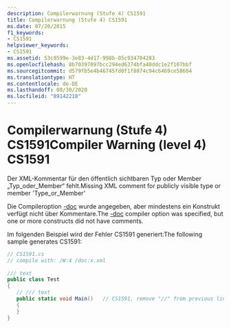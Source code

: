 ```yaml
---
description: Compilerwarnung (Stufe 4) CS1591
title: Compilerwarnung (Stufe 4) CS1591
ms.date: 07/20/2015
f1_keywords:
- CS1591
helpviewer_keywords:
- CS1591
ms.assetid: 53c8599e-3e83-4d17-998b-05c934704283
ms.openlocfilehash: 8b70397897bcc294ed6374bfa40ddc1e2f107bbf
ms.sourcegitcommit: d579fb5e4b46745fd0f1f8874c94c6469ce58604
ms.translationtype: HT
ms.contentlocale: de-DE
ms.lasthandoff: 08/30/2020
ms.locfileid: "89142218"
---
```

# <a name="compiler-warning-level-4-cs1591"></a><span data-ttu-id="a6a77-103">Compilerwarnung (Stufe 4) CS1591</span><span class="sxs-lookup"><span data-stu-id="a6a77-103">Compiler Warning (level 4) CS1591</span></span>
<span data-ttu-id="a6a77-104">Der XML-Kommentar für den öffentlich sichtbaren Typ oder Member „Typ_oder_Member“ fehlt.</span><span class="sxs-lookup"><span data-stu-id="a6a77-104">Missing XML comment for publicly visible type or member 'Type_or_Member'</span></span>  
  
 <span data-ttu-id="a6a77-105">Die Compileroption [-doc](../compiler-options/doc-compiler-option.md) wurde angegeben, aber mindestens ein Konstrukt verfügt nicht über Kommentare.</span><span class="sxs-lookup"><span data-stu-id="a6a77-105">The [-doc](../compiler-options/doc-compiler-option.md) compiler option was specified, but one or more constructs did not have comments.</span></span>  
  
 <span data-ttu-id="a6a77-106">Im folgenden Beispiel wird der Fehler CS1591 generiert:</span><span class="sxs-lookup"><span data-stu-id="a6a77-106">The following sample generates CS1591:</span></span>  
  
```csharp  
// CS1591.cs  
// compile with: /W:4 /doc:x.xml  
  
/// text  
public class Test  
{  
   // /// text  
   public static void Main()   // CS1591, remove "//" from previous line  
   {  
   }  
}  
```
